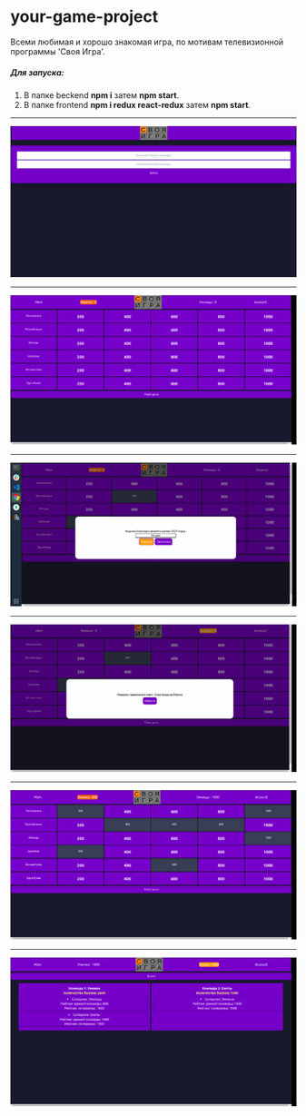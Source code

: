 # your-game-project
Всеми любимая и хорошо знакомая игра, по мотивам телевизионной программы  'Своя Игра'.
#####      Для запуска:
1. В папке beckend __npm i__ затем __npm start__.
2. В папке frontend  __npm i redux react-redux__ затем __npm start__.
___
![alt text](img/img1.png)
___
![alt text](img/img2.png)
___
![alt text](img/img3.png)
___
![alt text](img/img4.png)
___
![alt text](img/img5.png)
___
![alt text](img/img6.png)

